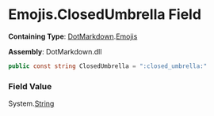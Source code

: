 # Emojis\.ClosedUmbrella Field

**Containing Type**: [DotMarkdown](../../README.md)\.[Emojis](../README.md)

**Assembly**: DotMarkdown\.dll

```csharp
public const string ClosedUmbrella = ":closed_umbrella:"
```

### Field Value

System\.[String](https://docs.microsoft.com/en-us/dotnet/api/system.string)